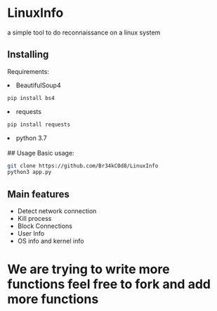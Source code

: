 # LinuxInfo
a simple tool to do reconnaissance on a linux system
## Installing

Requirements: <br/>

<li> BeautifulSoup4 </li>

```bash
pip install bs4
```
<li> requests </li>

```bash
pip install requests
```
<li> python 3.7 </li>
<br/>
## Usage
Basic usage:

```bash
git clone https://github.com/Br34kC0d8/LinuxInfo
python3 app.py  
```

## Main features

* Detect network connection
* Kill process
* Block Connections
* User Info
* OS info and kernel info

# We are trying to write more functions feel free to fork and add more functions
